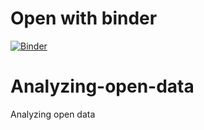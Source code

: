 # Open with binder

[![Binder](https://mybinder.org/badge_logo.svg)](https://mybinder.org/v2/gh/rblcoder/Analyzing-open-data/main)

# Analyzing-open-data
Analyzing open data
